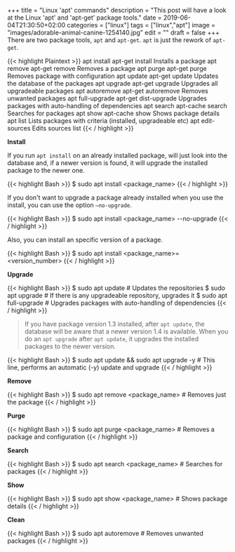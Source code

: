 +++
title = "Linux 'apt' commands"
description = "This post will have a look at the Linux 'apt' and 'apt-get' package tools."
date = 2019-06-04T21:30:50+02:00
categories = ["linux"]
tags = ["linux","apt"]
image = "images/adorable-animal-canine-1254140.jpg"
edit = ""
draft = false
+++
There are two package tools, `apt` and `apt-get`. `apt` is just the rework of `apt-get`.

{{< highlight Plaintext >}}
apt install       apt-get install       Installs a package
apt remove        apt-get remove        Removes a package
apt purge         apt-get purge         Removes package with configuration
apt update        apt-get update        Updates the database of the packages
apt upgrade       apt-get upgrade       Upgrades all upgradeable packages
apt autoremove	  apt-get autoremove    Removes unwanted packages
apt full-upgrade  apt-get dist-upgrade  Upgrades packages with auto-handling of dependencies
apt search        apt-cache search      Searches for packages
apt show          apt-cache show        Shows package details
apt list                                Lists packages with criteria (installed, upgradeable etc)
apt edit-sources                        Edits sources list
{{< / highlight >}}

**Install**

If you run `apt install` on an already installed package, will just look into the database and,
if a newer version is found, it will upgrade the installed package to the newer one.

{{< highlight Bash >}}
$ sudo apt install <package_name>
{{< / highlight >}}

If you don't want to upgrade a package already installed when you use the install, you can use the option `–no-upgrade`.

{{< highlight Bash >}}
$ sudo apt install <package_name> --no-upgrade
{{< / highlight >}}

Also, you can install an specific version of a package.

{{< highlight Bash >}}
$ sudo apt install <package_name>=<version_number>
{{< / highlight >}}

**Upgrade**

{{< highlight Bash >}}
$ sudo apt update       # Updates the repositories
$ sudo apt upgrade      # If there is any upgradeable repository, upgrades it
$ sudo apt full-upgrade # Upgrades packages with auto-handling of dependencies
{{< / highlight >}}

> If you have package version 1.3 installed, after `apt update`, the database will be aware that a newer version 1.4 is available.
When you do an `apt upgrade` after `apt update`, it upgrades the installed packages to the newer version.

{{< highlight Bash >}}
$ sudo apt update && sudo apt upgrade -y # This line, performs an automatic (-y) update and upgrade
{{< / highlight >}}

**Remove**

{{< highlight Bash >}}
$ sudo apt remove <package_name> # Removes just the package
{{< / highlight >}}

**Purge**

{{< highlight Bash >}}
$ sudo apt purge <package_name> # Removes a package and configuration
{{< / highlight >}}

**Search**

{{< highlight Bash >}}
$ sudo apt search <package_name> # Searches for packages
{{< / highlight >}}

**Show**

{{< highlight Bash >}}
$ sudo apt show <package_name> # Shows package details
{{< / highlight >}}

**Clean**

{{< highlight Bash >}}
$ sudo apt autoremove # Removes unwanted packages
{{< / highlight >}}
